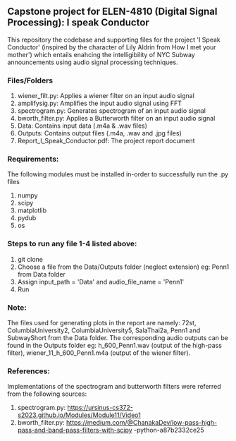 ## Capstone project for ELEN-4810 (Digital Signal Processing): I speak Conductor ##
This repository the codebase and supporting files for the project 'I Speak Conductor' (inspired by the character of Lily Aldrin from How I met your mother') which entails enahcing the intelligibility of NYC Subway announcements using 
audio signal processing techniques.

### Files/Folders ###
1. wiener_filt.py: Applies a wiener filter on an input audio signal
2. amplifysig.py: Amplifies the input audio signal using FFT
3. spectrogram.py: Generates spectrogram of an input audio signal
4. bworth_filter.py: Applies a Butterworth filter on an input audio signal
5. Data: Contains input data (.m4a & .wav files)
6. Outputs: Contains output files (.m4a, .wav and .jpg files)
7. Report_I_Speak_Conductor.pdf: The project report document
   
### Requirements: ###
The following modules must be installed in-order to successfully run the .py files
1. numpy
2. scipy
3. matplotlib
4. pydub
5. os

### Steps to run any file 1-4 listed above: ###
1. git clone 
2. Choose a file from the Data/Outputs folder (neglect extension) eg: Penn1 from Data
folder
3. Assign input_path = 'Data' and audio_file_name = 'Penn1'
4. Run

### Note: ### 
The files used for generating plots in the report are namely: 72st, ColumbiaUniversity2,
ColumbiaUniversity5, SalaThai2a, Penn1 and SubwayShort from the Data folder. The
corresponding audio outputs can be found in the Outputs folder eg: h_600_Penn1.wav (output
of the high-pass filter), wiener_11_h_600_Penn1.m4a (output of the wiener filter).

### References: ###
Implementations of the spectrogram and butterworth filters were referred from the following
sources:
1. spectrogram.py:
https://ursinus-cs372-s2023.github.io/Modules/Module11/Video1
2. bworth_filter.py:
https://medium.com/@ChanakaDev/low-pass-high-pass-and-band-pass-filters-with-scipy
-python-a87b2332ce25
